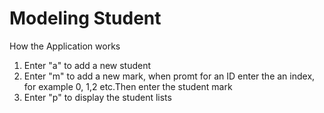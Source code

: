 # Modeling Student

How the Application works
1) Enter "a" to add a new student
2) Enter "m" to add a new mark, when promt for an ID enter the an index, for example 0, 1,2 etc.Then enter the student mark
3) Enter "p" to display the student lists
